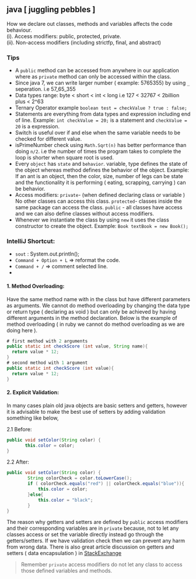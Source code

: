java [ juggling pebbles ]
--------------------------
How we declare out classes, methods and variables affects the code behaviour.  
(i). Access modifiers: public, protected, private.  
(ii). Non-access modifiers (including strictfp, final, and abstract)

### Tips
* A `public` method can be accessed from anywhere in our application where as `private` method can only be accessed within the class.
* Since java 7, we can write larger number ( example: 5765355) by using `_` seperation. i.e 57_65_355
* Data types range: byte < short < int < long i.e 127 < 32767 < 2billion plus < 2^63
* Ternary Operator example `boolean test = checkValue ? true : false;`
* Statements are everything from data types and expression including end of line. Example: `int checkValue = 20;` is a statement and `checkValue = 20` is a expression.
* Switch is useful over if and else when the same variable needs to be checked for different value.
* isPrimeNumber check using `Math.Sqrt(n)` has better performance than doing `n/2`. i.e the number of times the program takes to complete the loop is shorter when square root is used.
* Every `object` has `state` and `behavior`. variable, type defines the state of the object whereas method defines the behavior of the object. Example: If an ant is an object, then the color, size, number of legs can be state and the functionality it is performing ( eating, scrapping, carrying ) can be behavior.
* Access modifiers: `private`- (when defined declaring class or variable ) No other classes can access this class. `protected`- classes inside the same package can access the class. `public` - all classes have access and we can also define classes without access modifiers.
* Whenever we instantiate the class by using `new` it uses the class constructor to create the object. Example: `Book textBook = new Book();`

### IntelliJ Shortcut:
* `sout` : System.out.println();
* `Command + Option + L` => reformat the code.
* `Command + /` => comment selected line.
*

#### 1. Method Overloading:

Have the same method name with in the class but have different parameters as arguments. We cannot do method overloading by changing the data type or return type ( declaring as void ) but can only be achieved by having different arguments in the method declaration. Below is the example of method overloading ( in ruby we cannot do method overloading as we are doing here ).
```java
# first method with 2 arguments
public static int checkScore (int value, String name){
  return value * 12;
}
# second method with 1 argument
public static int checkScore (int value){
  return value * 12;
}
```

#### 2. Explicit Validation:

In many cases plain old java objects are basic setters and getters, however it is advisable to make the best use of setters by adding validation something like below,

2.1 Before:   
```java
public void setColor(String color) {
       this.color = color;
}
```
2.2 After:  
```java
public void setColor(String color) {
        String colorCheck = color.toLowerCase();
        if ( colorCheck.equals("red") || colorCheck.equals("blue")){
            this.color = color;
        }else{
            this.color = "black";
        }
}
```
The reason why getters and setters are defined by `public` access modifiers and their corresponding variables are in `private` because, not to let any classes access or set the variable directly instead go through the getters/setters. If we have validation check then we can prevent any harm from wrong data. There is also great article discussion on getters and setters ( data encapsulation ) in [StackExchange](https://softwareengineering.stackexchange.com/questions/21802/when-are-getters-and-setters-justified)

> Remember `private` access modifiers do not let any class to access those defined variables and methods.
